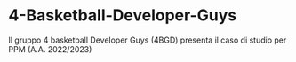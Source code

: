 # 4-Basketball-Developer-Guys
Il gruppo 4 basketball Developer Guys (4BGD) presenta il caso di studio per PPM (A.A. 2022/2023)
